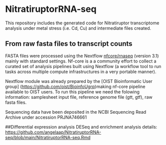 # NitratiruptorRNA-seq
This repository includes the generated code for Nitratiruptor transcriptome analysis under metal stress (i.e. Cd, Cu) and intermediate files created. 

## From raw fasta files to transcript counts

FASTA files were processed using the Nextflow [nfcore/rnaseq](https://nf-co.re/rnaseq#introduction) (version 3.1) mainly with standard settings. Nf-core is a a community effort to collect a curated set of analysis pipelines built using Nextflow (a workflow tool to run tasks across multiple compute infrastructures in a very portable manner).

Nextflow module was already prepared by the [OIST Bioinformatic User group] (https://github.com/oist/BioinfoUgrp)making nf-core pipeline available to OIST users.
To run this pipeline we need the folowing information: samplesheet input file, reference genome file (gtt, gtf), raw fasta files. 

Sequencing data have been deposited in the NCBI Sequencing Read Archive under accession PRJNA746661



##Differential expression analysis
DESeq and enrichment analysis details: https://github.com/angelaap/NitratiruptorRNA-seq/blob/main/NitratiruptorRNA-seq.Rmd
